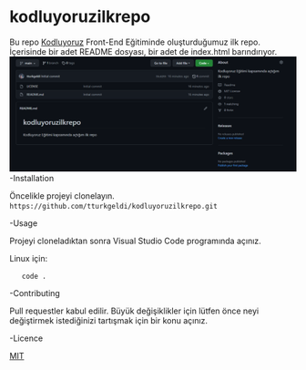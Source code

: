# kodluyoruzilkrepo

Bu repo [Kodluyoruz](https://www.kodluyoruz.org/) Front-End Eğitiminde oluşturduğumuz ilk repo. İçerisinde bir adet README dosyası, bir adet de index.html barındırıyor.
![Proje Resmi](Screenshot_1.png)
-Installation

Öncelikle projeyi clonelayın.
`https://github.com/tturkgeldi/kodluyoruzilkrepo.git`

-Usage

Projeyi cloneladıktan sonra Visual Studio Code programında açınız.

Linux için:

```cd kodluyoruzilkrepo
   code .
```

-Contributing

Pull requestler kabul edilir. Büyük değişiklikler için lütfen önce neyi değiştirmek istediğinizi tartışmak için bir konu açınız.

-Licence

[MIT](https://choosealicense.com/licenses/mit/)

